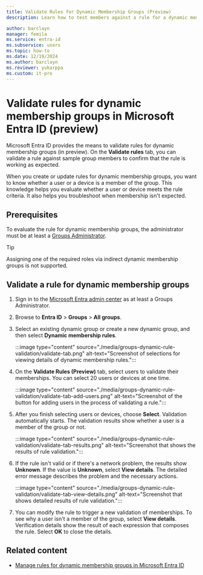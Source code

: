 ```yaml
---
title: Validate Rules for Dynamic Membership Groups (Preview)
description: Learn how to test members against a rule for a dynamic membership groups in Microsoft Entra ID.

author: barclayn
manager: femila
ms.service: entra-id
ms.subservice: users
ms.topic: how-to
ms.date: 12/19/2024
ms.author: barclayn
ms.reviewer: yukarppa
ms.custom: it-pro
---
```


# Validate rules for dynamic membership groups in Microsoft Entra ID (preview)

Microsoft Entra ID provides the means to validate rules for dynamic membership groups (in preview). On the **Validate rules** tab, you can validate a rule against sample group members to confirm that the rule is working as expected.

When you create or update rules for dynamic membership groups, you want to know whether a user or a device is a member of the group. This knowledge helps you evaluate whether a user or device meets the rule criteria. It also helps you troubleshoot when membership isn't expected.

## Prerequisites

To evaluate the rule for dynamic membership groups, the administrator must be at least a [Groups Administrator](~/identity/role-based-access-control/permissions-reference.md#groups-administrator).

> [!TIP]
> Assigning one of the required roles via indirect dynamic membership groups is not supported.

## Validate a rule for dynamic membership groups

1. Sign in to the [Microsoft Entra admin center](https://entra.microsoft.com) as at least a Groups Administrator.

2. Browse to **Entra ID** > **Groups** > **All groups**.

3. Select an existing dynamic group or create a new dynamic group, and then select **Dynamic membership rules**.

   :::image type="content" source="./media/groups-dynamic-rule-validation/validate-tab.png" alt-text="Screenshot of selections for viewing details of dynamic membership rules.":::

4. On the **Validate Rules (Preview)** tab, select users to validate their memberships. You can select 20 users or devices at one time.

   :::image type="content" source="./media/groups-dynamic-rule-validation/validate-tab-add-users.png" alt-text="Screenshot of the button for adding users in the process of validating a rule.":::

5. After you finish selecting users or devices, choose **Select**. Validation automatically starts. The validation results show whether a user is a member of the group or not.

   :::image type="content" source="./media/groups-dynamic-rule-validation/validate-tab-results.png" alt-text="Screenshot that shows the results of rule validation.":::

6. If the rule isn't valid or if there's a network problem, the results show **Unknown**. If the value is **Unknown**, select **View details**. The detailed error message describes the problem and the necessary actions.

   :::image type="content" source="./media/groups-dynamic-rule-validation/validate-tab-view-details.png" alt-text="Screenshot that shows detailed results of rule validation.":::

7. You can modify the rule to trigger a new validation of memberships. To see why a user isn't a member of the group, select **View details**. Verification details show the result of each expression that composes the rule. Select **OK** to close the details.

## Related content

- [Manage rules for dynamic membership groups in Microsoft Entra ID](groups-dynamic-membership.md)
